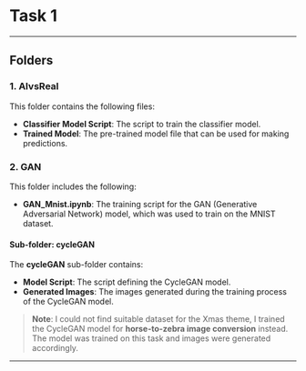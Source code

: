 # Task 1

---

## Folders

### 1. **AIvsReal**
This folder contains the following files:

- **Classifier Model Script**: The script to train the classifier model.
- **Trained Model**: The pre-trained model file that can be used for making predictions.

### 2. **GAN**
This folder includes the following:

- **GAN_Mnist.ipynb**: The training script for the GAN (Generative Adversarial Network) model, which was used to train on the MNIST dataset.

#### Sub-folder: **cycleGAN**
The **cycleGAN** sub-folder contains:

- **Model Script**: The script defining the CycleGAN model.
- **Generated Images**: The images generated during the training process of the CycleGAN model.

> **Note**: I could not find suitable dataset for the Xmas theme, I trained the CycleGAN model for **horse-to-zebra image conversion** instead. The model was trained on this task and images were generated accordingly.

---
